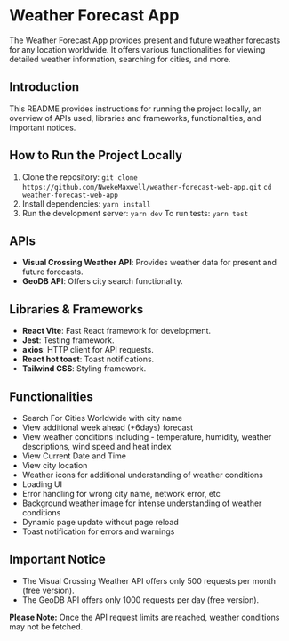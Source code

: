 # Weather Forecast App

The Weather Forecast App provides present and future weather forecasts for any location worldwide. It offers various functionalities for viewing detailed weather information, searching for cities, and more.

## Introduction

This README provides instructions for running the project locally, an overview of APIs used, libraries and frameworks, functionalities, and important notices.

## How to Run the Project Locally

1. Clone the repository:
   `git clone https://github.com/NwekeMaxwell/weather-forecast-web-app.git`
   `cd weather-forecast-web-app`
2. Install dependencies:
   `yarn install`
3. Run the development server:
   `yarn dev`
   To run tests:
   `yarn test`

## APIs

- **Visual Crossing Weather API**: Provides weather data for present and future forecasts.
- **GeoDB API**: Offers city search functionality.

## Libraries & Frameworks

- **React Vite**: Fast React framework for development.
- **Jest**: Testing framework.
- **axios**: HTTP client for API requests.
- **React hot toast**: Toast notifications.
- **Tailwind CSS**: Styling framework.

## Functionalities

- Search For Cities Worldwide with city name
- View additional week ahead (+6days) forecast
- View weather conditions including - temperature, humidity, weather descriptions, wind speed and heat index
- View Current Date and Time
- View city location
- Weather icons for additional understanding of weather conditions
- Loading UI
- Error handling for wrong city name, network error, etc
- Background weather image for intense understanding of weather conditions
- Dynamic page update without page reload
- Toast notification for errors and warnings

## Important Notice

- The Visual Crossing Weather API offers only 500 requests per month (free version).
- The GeoDB API offers only 1000 requests per day (free version).

**Please Note:** Once the API request limits are reached, weather conditions may not be fetched.
